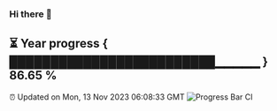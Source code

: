 ### Hi there 👋
⏳ Year progress { █████████████████████████▁▁▁▁▁ } 86.65 %
---
⏰ Updated on Mon, 13 Nov 2023 06:08:33 GMT
![Progress Bar CI](https://github.com/Moyi321/Moyi321/workflows/Progress%20Bar%20CI/badge.svg)
